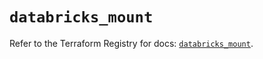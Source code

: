 # `databricks_mount`

Refer to the Terraform Registry for docs: [`databricks_mount`](https://registry.terraform.io/providers/databricks/databricks/1.48.2/docs/resources/mount).
